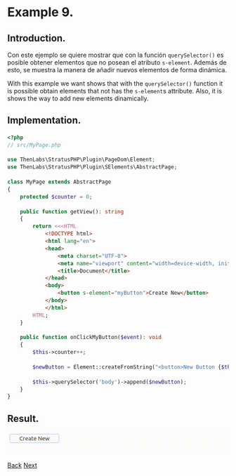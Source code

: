 
# Example 9.

## Introduction.

Con este ejemplo se quiere mostrar que con la función `querySelector()` es posible obtener elementos que no posean el atributo `s-element`. Además de esto, se muestra la manera de añadir nuevos elementos de forma dinámica.

With this example we want shows that with the `querySelector()` function it is possible obtain elements that not has the `s-element`s attribute. Also, it is shows the way to add new elements dinamically.

## Implementation.

```php
<?php
// src/MyPage.php

use ThenLabs\StratusPHP\Plugin\PageDom\Element;
use ThenLabs\StratusPHP\Plugin\SElements\AbstractPage;

class MyPage extends AbstractPage
{
    protected $counter = 0;

    public function getView(): string
    {
        return <<<HTML
            <!DOCTYPE html>
            <html lang="en">
            <head>
                <meta charset="UTF-8">
                <meta name="viewport" content="width=device-width, initial-scale=1.0">
                <title>Document</title>
            </head>
            <body>
                <button s-element="myButton">Create New</button>
            </body>
            </html>
        HTML;
    }

    public function onClickMyButton($event): void
    {
        $this->counter++;

        $newButton = Element::createFromString("<button>New Button {$this->counter}</button>");

        $this->querySelector('body')->append($newButton);
    }
}
```

## Result.

![](result.gif)

<a class="float-left" href="../8/example.html">Back</a>
<a class="float-right" href="../10/example.html">Next</a>